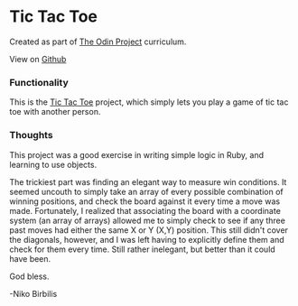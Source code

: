 # Tic Tac Toe
Created as part of [The Odin Project](https://www.theodinproject.com) curriculum.

View on [Github](https://github.com/harmolipi/tic_tac_toe)

### Functionality

This is the [Tic Tac Toe](https://www.theodinproject.com/courses/ruby-programming/lessons/tic-tac-toe) project, which simply lets you play a game of tic tac toe with another person.

### Thoughts

This project was a good exercise in writing simple logic in Ruby, and learning to use objects.

The trickiest part was finding an elegant way to measure win conditions. It seemed uncouth to simply take an array of every possible combination of winning positions, and check the board against it every time a move was made. Fortunately, I realized that associating the board with a coordinate system (an array of arrays) allowed me to simply check to see if any three past moves had either the same X or Y (X,Y) position. This still didn't cover the diagonals, however, and I was left having to explicitly define them and check for them every time. Still rather inelegant, but better than it could have been.

God bless.

-Niko Birbilis